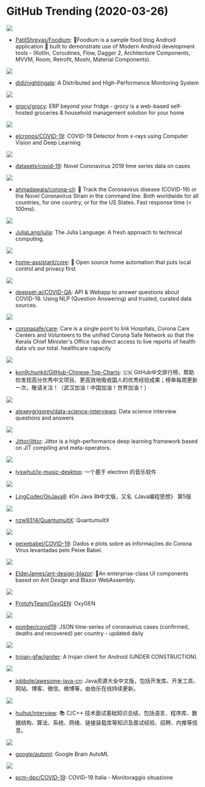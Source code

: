 # GitHub Trending (2020-03-26)

![](https://img.shields.io/badge/Kotlin-New%20121-green?style=flat-square&logo=appveyor)
- [PatilShreyas/Foodium](https://github.com/PatilShreyas/Foodium): 🍲Foodium is a sample food blog Android application 📱 built to demonstrate use of Modern Android development tools - (Kotlin, Coroutines, Flow, Dagger 2, Architecture Components, MVVM, Room, Retrofit, Moshi, Material Components).

![](https://img.shields.io/badge/Go-New%20134-green?style=flat-square&logo=appveyor)
- [didi/nightingale](https://github.com/didi/nightingale): A Distributed and High-Performance Monitoring System

![](https://img.shields.io/badge/JavaScript-New%20166-green?style=flat-square&logo=appveyor)
- [grocy/grocy](https://github.com/grocy/grocy): ERP beyond your fridge - grocy is a web-based self-hosted groceries & household management solution for your home

![](https://img.shields.io/badge/JavaScript-New%2044-green?style=flat-square&logo=appveyor)
- [elcronos/COVID-19](https://github.com/elcronos/COVID-19): COVID-19 Detector from x-rays using Computer Vision and Deep Learning

![](https://img.shields.io/badge/Python-New%2063-green?style=flat-square&logo=appveyor)
- [datasets/covid-19](https://github.com/datasets/covid-19): Novel Coronavirus 2019 time series data on cases

![](https://img.shields.io/badge/JavaScript-New%20135-green?style=flat-square&logo=appveyor)
- [ahmadawais/corona-cli](https://github.com/ahmadawais/corona-cli): 🦠 Track the Coronavirus disease (COVID-19) or the Novel Coronavirus Strain in the command line. Both worldwide for all countries, for one country, or for the US States. Fast response time (< 100ms).

![](https://img.shields.io/badge/Julia-New%2030-green?style=flat-square&logo=appveyor)
- [JuliaLang/julia](https://github.com/JuliaLang/julia): The Julia Language: A fresh approach to technical computing.

![](https://img.shields.io/badge/Python-New%2056-green?style=flat-square&logo=appveyor)
- [home-assistant/core](https://github.com/home-assistant/core): 🏡 Open source home automation that puts local control and privacy first

![](https://img.shields.io/badge/Jupyter%20Notebook-New%2032-green?style=flat-square&logo=appveyor)
- [deepset-ai/COVID-QA](https://github.com/deepset-ai/COVID-QA): API & Webapp to answer questions about COVID-19. Using NLP (Question Answering) and trusted, curated data sources.

![](https://img.shields.io/badge/Python-New%2019-green?style=flat-square&logo=appveyor)
- [coronasafe/care](https://github.com/coronasafe/care): Care is a single point to link Hospitals, Corona Care Centers and Volunteers to the unified Corona Safe Network so that the Kerala Chief Minister's Office has direct access to live reports of health data v/s our total. healthcare capacity

![](https://img.shields.io/badge/Python-New%20166-green?style=flat-square&logo=appveyor)
- [kon9chunkit/GitHub-Chinese-Top-Charts](https://github.com/kon9chunkit/GitHub-Chinese-Top-Charts): 🇨🇳 GitHub中文排行榜，帮助你发现高分优秀中文项目、更高效地吸收国人的优秀经验成果；榜单每周更新一次，敬请关注！（武汉加油！中国加油！世界加油！）

![](https://img.shields.io/badge/none-New%2044-green?style=flat-square&logo=appveyor)
- [alexeygrigorev/data-science-interviews](https://github.com/alexeygrigorev/data-science-interviews): Data science interview questions and answers

![](https://img.shields.io/badge/C%2B%2B-New%2087-green?style=flat-square&logo=appveyor)
- [Jittor/jittor](https://github.com/Jittor/jittor): Jittor is a high-performance deep learning framework based on JIT compiling and meta-operators.

![](https://img.shields.io/badge/JavaScript-New%2064-green?style=flat-square&logo=appveyor)
- [lyswhut/lx-music-desktop](https://github.com/lyswhut/lx-music-desktop): 一个基于 electron 的音乐软件

![](https://img.shields.io/badge/none-New%20116-green?style=flat-square&logo=appveyor)
- [LingCoder/OnJava8](https://github.com/LingCoder/OnJava8): 《On Java 8》中文版，又名《Java编程思想》 第5版

![](https://img.shields.io/badge/none-New%2025-green?style=flat-square&logo=appveyor)
- [nzw9314/QuantumultX](https://github.com/nzw9314/QuantumultX): QuantumultX

![](https://img.shields.io/badge/Jupyter%20Notebook-New%207-green?style=flat-square&logo=appveyor)
- [peixebabel/COVID-19](https://github.com/peixebabel/COVID-19): Dados e plots sobre as informações do Corona Virus levantadas pelo Peixe Babel.

![](https://img.shields.io/badge/CSS-New%2046-green?style=flat-square&logo=appveyor)
- [ElderJames/ant-design-blazor](https://github.com/ElderJames/ant-design-blazor): 🌈An enterprise-class UI components based on Ant Design and Blazor WebAssembly.

![](https://img.shields.io/badge/MATLAB-New%2010-green?style=flat-square&logo=appveyor)
- [ProtofyTeam/OxyGEN](https://github.com/ProtofyTeam/OxyGEN): OxyGEN

![](https://img.shields.io/badge/JavaScript-New%2054-green?style=flat-square&logo=appveyor)
- [pomber/covid19](https://github.com/pomber/covid19): JSON time-series of coronavirus cases (confirmed, deaths and recovered) per country - updated daily

![](https://img.shields.io/badge/Java-New%2041-green?style=flat-square&logo=appveyor)
- [trojan-gfw/igniter](https://github.com/trojan-gfw/igniter): A trojan client for Android (UNDER CONSTRUCTION).

![](https://img.shields.io/badge/none-New%2046-green?style=flat-square&logo=appveyor)
- [jobbole/awesome-java-cn](https://github.com/jobbole/awesome-java-cn): Java资源大全中文版，包括开发库、开发工具、网站、博客、微信、微博等，由伯乐在线持续更新。

![](https://img.shields.io/badge/C%2B%2B-New%2058-green?style=flat-square&logo=appveyor)
- [huihut/interview](https://github.com/huihut/interview): 📚 C/C++ 技术面试基础知识总结，包括语言、程序库、数据结构、算法、系统、网络、链接装载库等知识及面试经验、招聘、内推等信息。

![](https://img.shields.io/badge/Jupyter%20Notebook-New%2076-green?style=flat-square&logo=appveyor)
- [google/automl](https://github.com/google/automl): Google Brain AutoML

![](https://img.shields.io/badge/none-New%2069-green?style=flat-square&logo=appveyor)
- [pcm-dpc/COVID-19](https://github.com/pcm-dpc/COVID-19): COVID-19 Italia - Monitoraggio situazione

